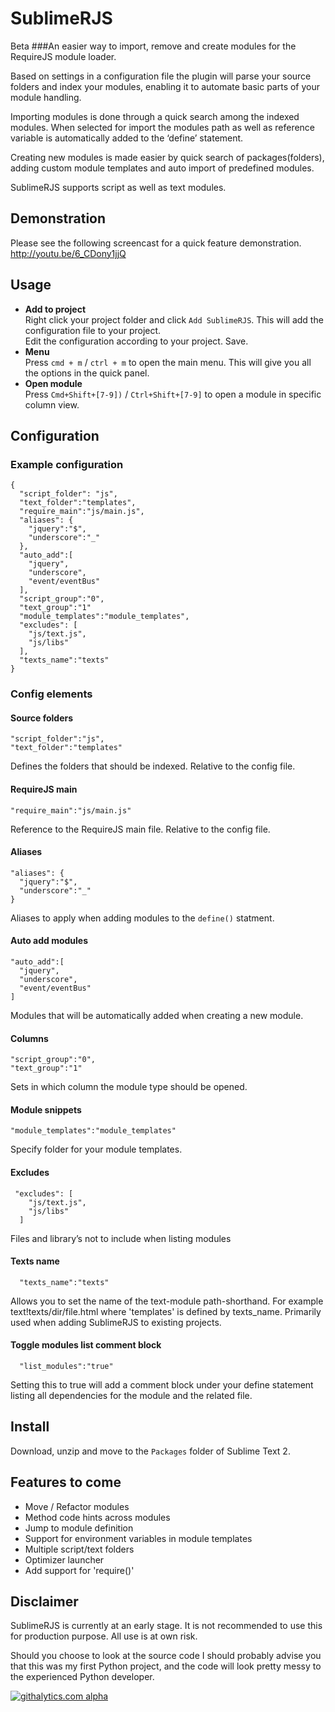 # SublimeRJS
Beta
###An easier way to import, remove and create modules for the RequireJS module loader.

Based on settings in a configuration file the plugin will parse your source folders and index your modules, enabling it to automate basic parts of your module handling.

Importing modules is done through a quick search among the indexed modules. When selected for import the modules path as well as reference variable is automatically added to the ‘define’ statement.

Creating new modules is made easier by quick search of packages(folders), adding custom module templates and auto import of predefined modules.

SublimeRJS supports script as well as text modules.
## Demonstration
Please see the following screencast for a quick feature demonstration.
http://youtu.be/6_CDony1jjQ
## Usage
* <b>Add to project</b>  
  Right click your project folder and click `Add SublimeRJS`. This will add the configuration file to your project.  
  Edit the configuration according to your project. Save.
* <b>Menu</b>  
  Press `cmd + m` / `ctrl + m` to open the main menu. This will give you all the options in the quick panel. 
* <b>Open module</b>  
  Press `Cmd+Shift+[7-9])` / `Ctrl+Shift+[7-9]` to open a module in specific column view.


## Configuration
### Example configuration
    {
      "script_folder": "js",
      "text_folder":"templates",
      "require_main":"js/main.js",
      "aliases": {
        "jquery":"$",
        "underscore":"_"
      },
      "auto_add":[
        "jquery",
        "underscore",
        "event/eventBus"
      ],
      "script_group":"0",
      "text_group":"1"
      "module_templates":"module_templates",
      "excludes": [
        "js/text.js",
        "js/libs"
      ],
      "texts_name":"texts"
    }
### Config elements
#### Source folders
    "script_folder":"js",
    "text_folder":"templates"
Defines the folders that should be indexed. Relative to the config file.
#### RequireJS main     
    "require_main":"js/main.js"
Reference to the RequireJS main file. Relative to the config file.
#### Aliases
    "aliases": {
      "jquery":"$",
      "underscore":"_"
    }
Aliases to apply when adding modules to the `define()` statment.
#### Auto add modules
    "auto_add":[
      "jquery",
      "underscore",
      "event/eventBus"
    ]
Modules that will be automatically added when creating a new module.
#### Columns
    "script_group":"0",
    "text_group":"1"
Sets in which column the module type should be opened.
#### Module snippets
    "module_templates":"module_templates"
Specify folder for your module templates.
#### Excludes
     "excludes": [
        "js/text.js",
        "js/libs"
      ]
Files and library’s not to include when listing modules
#### Texts name
      "texts_name":"texts"
Allows you to set the name of the text-module path-shorthand. For example text!texts/dir/file.html where 'templates' is defined by texts_name. Primarily used when adding SublimeRJS to existing projects.
#### Toggle modules list comment block
      "list_modules":"true"
Setting this to true will add a comment block under your define statement listing all dependencies for the module and the related file.

## Install
Download, unzip and move to the `Packages` folder of Sublime Text 2.
## Features to come
* Move / Refactor modules
* Method code hints across modules
* Jump to module definition
* Support for environment variables in module templates
* Multiple script/text folders
* Optimizer launcher
* Add support for 'require()'

## Disclaimer
SublimeRJS is currently at an early stage. It is not recommended to use this for production purpose. All use is at own risk.

Should you choose to look at the source code I should probably advise you that this was my first Python project, and the code will look pretty messy to the experienced Python developer.

[![githalytics.com alpha](https://cruel-carlota.pagodabox.com/050cd2f389536aa8a2261ec4b4be44da "githalytics.com")](http://githalytics.com/jkcom/SublimeRJS)
